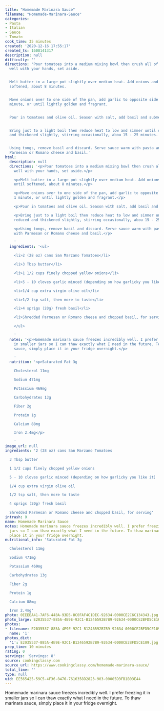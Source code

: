 ```yaml
---
title: "Homemade Marinara Sauce"
filename: "Homemade-Marinara-Sauce"
categories:
- Pasta
- Italian
- Sauce
- Tomato
cook_time: 35 minutes
created: '2020-12-16 17:55:17'
created_ts: 1608141317
description: null
difficulty: ''
directions: 'Pour tomatoes into a medium mixing bowl then crush all of the tomatoes
  well with your hands, set aside.


  Melt butter in a large pot slightly over medium heat. Add onions and saute until
  softened, about 8 minutes.


  Move onions over to one side of the pan, add garlic to opposite side and saute 1
  minute, or until lightly golden and fragrant.


  Pour in tomatoes and olive oil. Season with salt, add basil and submerge.


  Bring just to a light boil then reduce heat to low and simmer until sauce has reduced
  and thickened slightly, stirring occasionally, abou 15 - 25 minutes.


  Using tongs, remove basil and discard. Serve sauce warm with pasta and top with
  Parmesan or Romano cheese and basil.'
html:
  description: null
  directions: '<p>Pour tomatoes into a medium mixing bowl then crush all of the tomatoes
    well with your hands, set aside.</p>

    <p>Melt butter in a large pot slightly over medium heat. Add onions and saute
    until softened, about 8 minutes.</p>

    <p>Move onions over to one side of the pan, add garlic to opposite side and saute
    1 minute, or until lightly golden and fragrant.</p>

    <p>Pour in tomatoes and olive oil. Season with salt, add basil and submerge.</p>

    <p>Bring just to a light boil then reduce heat to low and simmer until sauce has
    reduced and thickened slightly, stirring occasionally, abou 15 - 25 minutes.</p>

    <p>Using tongs, remove basil and discard. Serve sauce warm with pasta and top
    with Parmesan or Romano cheese and basil.</p>

    '
  ingredients: '<ul>

    <li>2 (28 oz) cans San Marzano Tomatoes</li>

    <li>3 Tbsp butter</li>

    <li>1 1/2 cups finely chopped yellow onions</li>

    <li>5 - 10 cloves garlic minced (depending on how garlicky you like it)</li>

    <li>1/4 cup extra virgin olive oil</li>

    <li>1/2 tsp salt, then more to taste</li>

    <li>4 sprigs (20g) fresh basil</li>

    <li>Shredded Parmesan or Romano cheese and chopped basil, for serving</li>

    </ul>

    '
  notes: '<p>Homemade marinara sauce freezes incredibly well. I prefer freezing it
    in smaller jars so I can thaw exactly what I need in the future. To thaw marinara
    sauce, simply place it in your fridge overnight.</p>

    '
  nutrition: '<p>Saturated Fat 3g

    Cholesterol 11mg

    Sodium 471mg

    Potassium 469mg

    Carbohydrates 13g

    Fiber 2g

    Protein 1g

    Calcium 88mg

    Iron 2.4mg</p>

    '
image_url: null
ingredients: '2 (28 oz) cans San Marzano Tomatoes

  3 Tbsp butter

  1 1/2 cups finely chopped yellow onions

  5 - 10 cloves garlic minced (depending on how garlicky you like it)

  1/4 cup extra virgin olive oil

  1/2 tsp salt, then more to taste

  4 sprigs (20g) fresh basil

  Shredded Parmesan or Romano cheese and chopped basil, for serving'
intrash: 0
name: Homemade Marinara Sauce
notes: Homemade marinara sauce freezes incredibly well. I prefer freezing it in smaller
  jars so I can thaw exactly what I need in the future. To thaw marinara sauce, simply
  place it in your fridge overnight.
nutritional_info: 'Saturated Fat 3g

  Cholesterol 11mg

  Sodium 471mg

  Potassium 469mg

  Carbohydrates 13g

  Fiber 2g

  Protein 1g

  Calcium 88mg

  Iron 2.4mg'
photo: 0EEEEA41-7AF6-448A-93D5-8C0FAF4C1DEC-92634-0000CE2C6C134343.jpg
photo_large: E2035537-885A-4E9E-92C1-B1246592B7B9-92634-0000CE2BFD5CE109.jpg
photos:
- filename: E2035537-885A-4E9E-92C1-B1246592B7B9-92634-0000CE2BFD5CE109.jpg
  name: '1'
photos_dict:
  '1': E2035537-885A-4E9E-92C1-B1246592B7B9-92634-0000CE2BFD5CE109.jpg
prep_time: 10 minutes
rating: 0
servings: 'Servings: 8'
source: cookingclassy.com
source_url: https://www.cookingclassy.com/homemade-marinara-sauce/
total_time: ''
type: null
uid: EE565425-59C5-4F36-8476-7616358D2823-903-00005D3FB1B03E44
---
```

Homemade marinara sauce freezes incredibly well. I prefer freezing it in smaller jars so I can thaw exactly what I need in the future. To thaw marinara sauce, simply place it in your fridge overnight.
